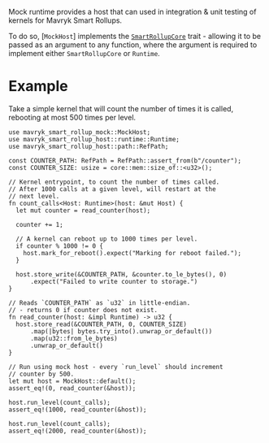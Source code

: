 Mock runtime provides a host that can used in integration & unit testing of kernels for Mavryk Smart Rollups.

To do so, [`MockHost`] implements the [`SmartRollupCore`] trait - allowing
it to be passed as an argument to any function, where the argument is
required to implement either `SmartRollupCore` or `Runtime`.

# Example

Take a simple kernel that will count the number of times it is called, rebooting
at most 500 times per level.

```
use mavryk_smart_rollup_mock::MockHost;
use mavryk_smart_rollup_host::runtime::Runtime;
use mavryk_smart_rollup_host::path::RefPath;

const COUNTER_PATH: RefPath = RefPath::assert_from(b"/counter");
const COUNTER_SIZE: usize = core::mem::size_of::<u32>();

// Kernel entrypoint, to count the number of times called.
// After 1000 calls at a given level, will restart at the
// next level.
fn count_calls<Host: Runtime>(host: &mut Host) {
  let mut counter = read_counter(host);

  counter += 1;

  // A kernel can reboot up to 1000 times per level.
  if counter % 1000 != 0 {
    host.mark_for_reboot().expect("Marking for reboot failed.");
  }

  host.store_write(&COUNTER_PATH, &counter.to_le_bytes(), 0)
      .expect("Failed to write counter to storage.")
}

// Reads `COUNTER_PATH` as `u32` in little-endian.
// - returns 0 if counter does not exist.
fn read_counter(host: &impl Runtime) -> u32 {
  host.store_read(&COUNTER_PATH, 0, COUNTER_SIZE)
      .map(|bytes| bytes.try_into().unwrap_or_default())
      .map(u32::from_le_bytes)
      .unwrap_or_default()
}

// Run using mock host - every `run_level` should increment
// counter by 500.
let mut host = MockHost::default();
assert_eq!(0, read_counter(&host));

host.run_level(count_calls);
assert_eq!(1000, read_counter(&host));

host.run_level(count_calls);
assert_eq!(2000, read_counter(&host));
```

[`SmartRollupCore`]: mavryk_smart_rollup_core::smart_rollup_core::SmartRollupCore
